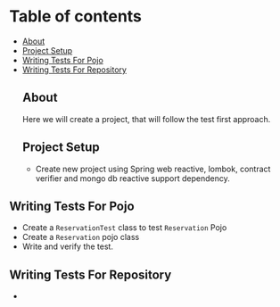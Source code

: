 # Table of contents
- [About](#about)
- [Project Setup](#project-setup)
- [Writing Tests For Pojo](#writing-tests-for-pojo)
- [Writing Tests For Repository](#writing-tests-for-repository)
  ## About
  Here we will create a project, that will follow the test first approach.
  ## Project Setup
  - Create new project using Spring web reactive, lombok, contract verifier and mongo db reactive support dependency.
    
## Writing Tests For Pojo
- Create a ```ReservationTest``` class to test ```Reservation``` Pojo
- Create a ```Reservation``` pojo class
- Write and verify the test.
## Writing Tests For Repository
-
